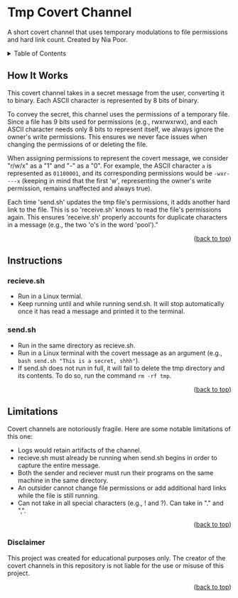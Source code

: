 # Tmp Covert Channel
A short covert channel that uses temporary modulations to file permissions and hard link count. Created by Nia Poor.

<!-- TABLE OF CONTENTS -->
<details>
  <summary>Table of Contents</summary>
  <ol>
    <li><a href="#How-It-Works">How It Works</a></li>
    <li><a href="#Instructions">Instructions</a></li>
    <li><a href="#Limitations">Limitations</a></li>
  </ol>
</details>

## How It Works

This covert channel takes in a secret message from the user, converting it to binary. Each ASCII character is represented by 8 bits of binary.

To convey the secret, this channel uses the permissions of a temporary file. Since a file has 9 bits used for permissions (e.g., rwxrwxrwx), and each ASCII character needs only 8 bits to represent itself, we always ignore the owner's write permissions. This ensures we never face issues when changing the permissions of or deleting the file.

When assigning permissions to represent the covert message, we consider "r/w/x" as a "1" and "-" as a "0". For example, the ASCII character `a` is represented as `01100001`, and its corresponding permissions would be `-wxr----x` (keeping in mind that the first 'w', representing the owner's write permission, remains unaffected and always true).

Each time 'send.sh' updates the tmp file's permissions, it adds another hard link to the file. This is so 'receive.sh' knows to read the file's permissions again. This ensures 'receive.sh' properly accounts for duplicate characters in a message (e.g., the two 'o's in the word 'pool')."

<p align="right">(<a href="#top">back to top</a>)</p>






## Instructions

### recieve.sh
* Run in a Linux termial.
* Keep running until and while running send.sh. It will stop automatically once it has read a message and printed it to the terminal.

### send.sh
* Run in the same directory as recieve.sh.
* Run in a Linux terminal with the covert message as an argument (e.g., `bash send.sh "This is a secret, shhh"`).
* If send.sh does not run in full, it will fail to delete the tmp directory and its contents. To do so, run the command `rm -rf tmp`.

<p align="right">(<a href="#top">back to top</a>)</p>






## Limitations

Covert channels are notoriously fragile. Here are some notable limitations of this one:

* Logs would retain artifacts of the channel.
* recieve.sh must already be running when send.sh begins in order to capture the entire message.
* Both the sender and reciever must run their programs on the same machine in the same directory.
* An outsider cannot change file permissions or add additional hard links while the file is still running.
* Can not take in all special characters (e.g., ! and ?). Can take in "." and ",".

<p align="right">(<a href="#top">back to top</a>)</p>



### Disclaimer
This project was created for educational purposes only. The creator of the covert channels in this repository is not liable for the use or misuse of this project.

<p align="right">(<a href="#top">back to top</a>)</p>
